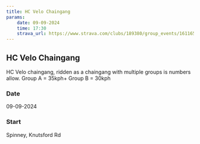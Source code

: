 ```yaml
---
title: HC Velo Chaingang
params:
    date: 09-09-2024
    time: 17:30
    strava_url: https://www.strava.com/clubs/189380/group_events/1611651
---
```


## HC Velo Chaingang 

HC Velo chaingang, ridden as a chaingang with multiple groups is numbers allow.
Group A = 35kph&#43;
Group B = 30kph

### Date

09-09-2024

### Start

Spinney, Knutsford Rd


